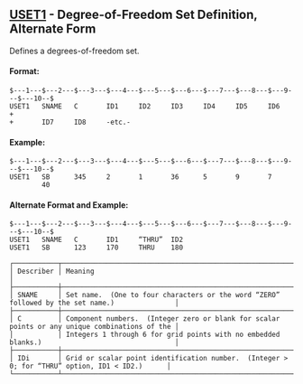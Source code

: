 ## [USET1](https://help.hexagonmi.com/bundle/MSC_Nastran_2022.4/page/Nastran_Combined_Book/qrg/bulktuv/TOC.USET1.xhtml) - Degree-of-Freedom Set Definition, Alternate Form

Defines a degrees-of-freedom set.

#### Format:

```nastran
$---1---$---2---$---3---$---4---$---5---$---6---$---7---$---8---$---9---$---10--$
USET1   SNAME   C       ID1     ID2     ID3     ID4     ID5     ID6     +       
+       ID7     ID8     -etc.-                                                  
```

#### Example:

```nastran
$---1---$---2---$---3---$---4---$---5---$---6---$---7---$---8---$---9---$---10--$
USET1   SB      345     2       1       36      5       9       7               
        40                                                                      
```

#### Alternate Format and Example:

```nastran
$---1---$---2---$---3---$---4---$---5---$---6---$---7---$---8---$---9---$---10--$
USET1   SNAME   C       ID1     “THRU”  ID2                                     
USET1   SB      123     170     THRU    180                                     
```

```text
┌───────────┬────────────────────────────────────────────────────────────────────────────────────────────────┐
│ Describer │ Meaning                                                                                        │
├───────────┼────────────────────────────────────────────────────────────────────────────────────────────────┤
│ SNAME     │ Set name.  (One to four characters or the word “ZERO” followed by the set name.)               │
├───────────┼────────────────────────────────────────────────────────────────────────────────────────────────┤
│ C         │ Component numbers.  (Integer zero or blank for scalar points or any unique combinations of the │
│           │ Integers 1 through 6 for grid points with no embedded blanks.)                                 │
├───────────┼────────────────────────────────────────────────────────────────────────────────────────────────┤
│ IDi       │ Grid or scalar point identification number.  (Integer > 0; for “THRU” option, ID1 < ID2.)      │
└───────────┴────────────────────────────────────────────────────────────────────────────────────────────────┘
```
